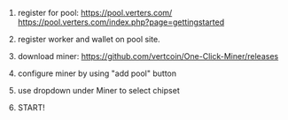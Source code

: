 1. register for pool:
https://pool.verters.com/
https://pool.verters.com/index.php?page=gettingstarted

2. register worker and wallet on pool site.

3. download miner:
https://github.com/vertcoin/One-Click-Miner/releases

4. configure miner by using "add pool" button

5. use dropdown under Miner to select chipset

6. START!